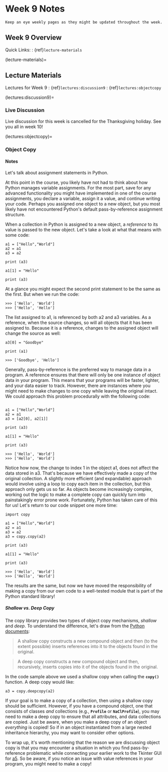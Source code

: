 Week 9 Notes
============================

```{note}
Keep an eye weekly pages as they might be updated throughout the week.
```

## Week 9 Overview

Quick Links:
: {ref}`lecture-materials`

(lecture-materials)=
## Lecture Materials

Lectures for Week 9
: {ref}`lectures:discussion9`
: {ref}`lectures:objectcopy`

(lectures:discussion9)=

### Live Discussion

Live discussion for this week is cancelled for the Thanksgiving holiday. See you all in week 10!


(lectures:objectcopy)=
### Object Copy

#### Notes

Let's talk about assignment statements in Python.

At this point in the course, you likely have not had to think about how Python manages variable assignments. For the most part, save for any advanced functionality you might have implemented in one of the course assignments, you declare a variable, assign it a value, and continue writing your code. Perhaps you assigned one object to a new object, but you most likely have not encountered Python's default pass-by-reference assignment structure.

When a collection in Python is assigned to a new object, a _reference_ to its value is passed to the new object. Let's take a look at what that means with some code:

```python3
a1 = ["Hello","World"]
a2 = a1
a3 = a2

print (a3)

a1[1] = "Hello"

print (a3)
```

At a glance you might expect the second print statement to be the same as the first. But when we run the code:

```python3
>>> ['Hello', 'World']
>>> ['Hello', 'Hello']
```

The list assigned to a1, is referenced by both a2 and a3 variables. As a reference, when the source changes, so will all objects that it has been assigned to. Because it is a reference, changes to the assigned object will change the source as well:

```python3
a3[0] = "Goodbye"

print (a1)

>>> ['Goodbye', 'Hello']
```

Generally, pass-by-reference is the preferred way to manage data in a program. A reference ensures that there will only be one instance of object data in your program. This means that your programs will be faster, lighter, and your data easier to track. However, there are instances where you might need to make changes to one copy while leaving the original intact. We could approach this problem procedurally with the following code:

```python3

a1 = ["Hello","World"]
a2 = a1
a3 = [a2[0], a2[1]]

print (a3)

a1[1] = "Hello"

print (a3)

>>> ['Hello', 'World']
>>> ['Hello', 'World']

```

Notice how now, the change to index 1 in the object a1, does not affect the data stored in a3. That's because we have effectively made a copy of the original collection. A slightly more efficient (and expandable) approach would involve using a loop to copy each item in the collection, but this approach only gets us so far. As objects become increasingly complex, working out the logic to make a complete copy can quickly turn into painstakingly error prone work. Fortunately, Python has taken care of this for us! Let's return to our code snippet one more time:

```python3
import copy

a1 = ["Hello","World"]
a2 = a1
a3 = a2
a3 = copy.copy(a2)

print (a3)

a1[1] = "Hello"

print (a3)

>>> ['Hello', 'World']
>>> ['Hello', 'World']
```

The results are the same, but now we have moved the responsibility of making a copy from our own code to a well-tested module that is part of the Python standard library!

##### Shallow vs. Deep Copy

The copy library provides two types of object copy mechanisms, _shallow_ and _deep_. To understand the difference, let's draw from the [Python documents](https://docs.python.org/3/library/copy.html):

> A shallow copy constructs a new compound object and then (to the extent possible) inserts references into it to the objects found in the original.
		
> A deep copy constructs a new compound object and then, recursively, inserts copies into it of the objects found in the original.

In the code sample above we used a shallow copy when calling the **`copy()`** function. A deep copy would like:

```python3
a3 = copy.deepcopy(a2)
```

If your goal is to make a copy of a collection, then using a shallow copy should be sufficient. However, if you have a compound object, one that consists of classes _and_ collections (e.g., **`Profile`** or **`NaClProfile`**), you may need to make a deep copy to ensure that all attributes, and data collections are copied. Just be aware, when you make a deep copy of an object _everything_ is copied! So if in an object instantiated from a large nested inheritance hierarchy, you may want to consider other options.

To wrap up, it's worth mentioning that the reason we are discussing object copy is that you may encounter a situation in which you find pass-by-reference problematic while connecting your earlier work to the Tkinter GUI for [a5](../assignments/a5.md). So be aware, if you notice an issue with value references in your program, you might need to make a copy!
